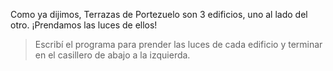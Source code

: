<gs-attire attire-url="https://raw.githubusercontent.com/MumukiProject/mumuki-guia-gobstones-terrazas-de-portezuelo-secundaria/master/assets/attires/config_1573236535263.json"></gs-attire>

Como ya dijimos, Terrazas de Portezuelo son 3 edificios, uno al lado del otro. ¡Prendamos las luces de ellos!

> Escribí el programa para prender las luces de cada edificio y terminar en el casillero de abajo a la izquierda.
